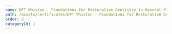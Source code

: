 ```yaml
---
name: DFT Whiston - Foundations for Restorative Dentistry in General Practice: Part 1
path: /assets/certificates/DFT Whiston - Foundations for Restorative Dentistry in General.pdf
order: 2
categoryId: 1
---
```

